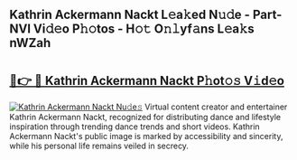 ## Kathrin Ackermann Nackt L𝚎a𝚔ed N𝚞𝚍e - Part-NVl Vi𝚍𝚎o P𝚑𝚘tos - H𝚘𝚝 O𝚗𝚕yf𝚊ns L𝚎a𝚔s nWZah

# <h2><a href="http://kf0g5m.oniu.top/?m=Kathrin+Ackermann+Nackt">🔗👉 🔴 Kathrin Ackermann Nackt P𝚑ot𝚘𝚜 V𝚒d𝚎o</a></h2>

[![Kathrin Ackermann Nackt Nu𝚍e𝚜](https://i.imgur.com/0qMVB7G.gif)](http://kf0g5m.oniu.top/?m=Kathrin+Ackermann+Nackt)
Virtual content creator and entertainer Kathrin Ackermann Nackt, recognized for distributing dance and lifestyle inspiration through trending dance trends and short videos. Kathrin Ackermann Nackt's public image is marked by accessibility and sincerity, while his personal life remains veiled in secrecy.  
